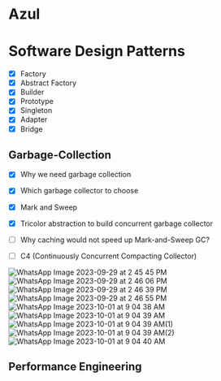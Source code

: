 # Azul

# Software Design Patterns
- [X] Factory
- [X] Abstract Factory
- [X] Builder
- [X] Prototype
- [X] Singleton
- [X] Adapter
- [X] Bridge

## Garbage-Collection
- [X] Why we need garbage collection
- [X] Which garbage collector to choose
- [X] Mark and Sweep
- [X] Tricolor abstraction to build concurrent garbage collector
- [ ] Why caching would not speed up Mark-and-Sweep GC?
- [ ] C4 (Continuously Concurrent Compacting Collector)


![WhatsApp Image 2023-09-29 at 2 45 45 PM](https://github.com/Mayhul-Jindal/azul/assets/95216160/e4b0894d-4afa-4204-868d-663e700aadd2)
![WhatsApp Image 2023-09-29 at 2 46 06 PM](https://github.com/Mayhul-Jindal/azul/assets/95216160/881b645e-5cb1-4b3f-bf80-8721c4e7f7c7)
![WhatsApp Image 2023-09-29 at 2 46 39 PM](https://github.com/Mayhul-Jindal/azul/assets/95216160/37badfe4-f79b-4896-a565-4894f8fd4a97)
![WhatsApp Image 2023-09-29 at 2 46 55 PM](https://github.com/Mayhul-Jindal/azul/assets/95216160/62166147-9b8f-4045-b3c8-285ab0c7ef37)
![WhatsApp Image 2023-10-01 at 9 04 38 AM](https://github.com/Mayhul-Jindal/azul/assets/95216160/82dd4022-0aee-408c-9597-db2d56e7188c)
![WhatsApp Image 2023-10-01 at 9 04 39 AM](https://github.com/Mayhul-Jindal/azul/assets/95216160/483d45db-453d-4d92-a9d9-03a407edabb6)
![WhatsApp Image 2023-10-01 at 9 04 39 AM(1)](https://github.com/Mayhul-Jindal/azul/assets/95216160/f0d789f2-540a-49b7-8f55-db7261dd08be)
![WhatsApp Image 2023-10-01 at 9 04 39 AM(2)](https://github.com/Mayhul-Jindal/azul/assets/95216160/ec996485-299c-4b2b-9ba6-86d31faa778e)
![WhatsApp Image 2023-10-01 at 9 04 40 AM](https://github.com/Mayhul-Jindal/azul/assets/95216160/f3f69fd2-664a-446d-a965-14ab18b70ec3)

## Performance Engineering
